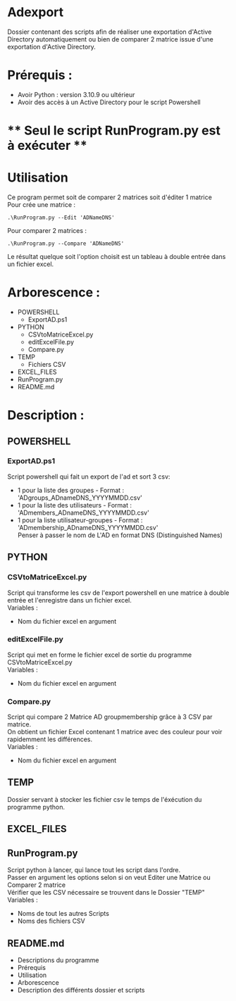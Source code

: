 # Adexport
Dossier contenant des scripts afin de réaliser une exportation d'Active Directory automatiquement ou bien de comparer 2 matrice issue d'une exportation d'Active Directory.

# Prérequis : 
- Avoir Python : version 3.10.9 ou ultérieur
- Avoir des accès à un Active Directory pour le script Powershell

# __** Seul le script RunProgram.py est à exécuter **__

# Utilisation
Ce program permet soit de comparer 2 matrices soit d'éditer 1 matrice  
Pour crée une matrice :
``` 
.\RunProgram.py --Edit 'ADNameDNS'
```
Pour comparer 2 matrices :
``` 
.\RunProgram.py --Compare 'ADNameDNS'
```
Le résultat quelque soit l'option choisit est un tableau à double entrée dans un fichier excel.  

# Arborescence :
- POWERSHELL
    - ExportAD.ps1
- PYTHON
    - CSVtoMatriceExcel.py
    - editExcelFile.py
    - Compare.py
- TEMP
    - Fichiers CSV
- EXCEL_FILES
- RunProgram.py
- README.md

# Description :
## POWERSHELL
### ExportAD.ps1
Script powershell qui fait un export de l'ad et sort 3 csv:
- 1 pour la liste des groupes - Format : 'ADgroups_ADnameDNS_YYYYMMDD.csv'
- 1 pour la liste des utilisateurs - Format : 'ADmembers_ADnameDNS_YYYYMMDD.csv'
- 1 pour la liste utilisateur-groupes - Format : 'ADmembership_ADnameDNS_YYYYMMDD.csv'  
Penser à passer le nom de L'AD en format DNS (Distinguished Names)

## PYTHON
### CSVtoMatriceExcel.py
Script qui transforme les csv de l'export powershell en une matrice à double entrée et l'enregistre dans un fichier excel.  
Variables : 
- Nom du fichier excel en argument

### editExcelFile.py
Script qui met en forme le fichier excel de sortie du programme CSVtoMatriceExcel.py  
Variables :
- Nom du fichier excel en argument

### Compare.py
Script qui compare 2 Matrice AD groupmembership grâce à 3 CSV par matrice.  
On obtient un fichier Excel contenant 1 matrice avec des couleur pour voir rapidemment les différences.  
Variables : 
- Nom du fichier excel en argument

## TEMP
Dossier servant à stocker les fichier csv le temps de l'éxécution du programme python.

## EXCEL_FILES

## RunProgram.py
Script python à lancer, qui lance tout les script dans l'ordre.  
Passer en argument les options selon si on veut Editer une Matrice ou Comparer 2 matrice  
Vérifier que les CSV nécessaire se trouvent dans le Dossier "TEMP"  
Variables : 
- Noms de tout les autres Scripts
- Noms des fichiers CSV

## README.md
- Descriptions du programme
- Prérequis
- Utilisation
- Arborescence
- Description des différents dossier et scripts